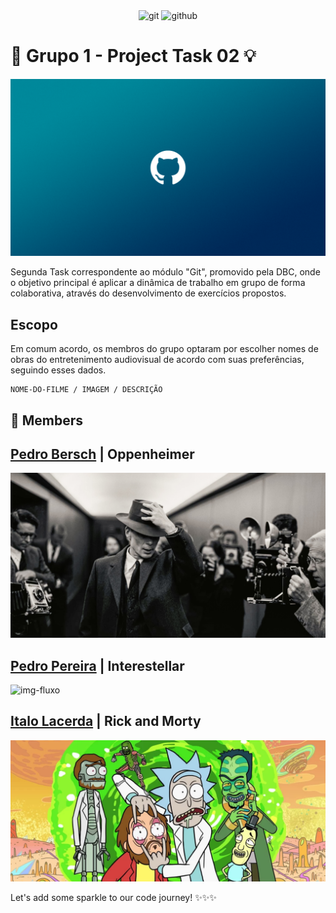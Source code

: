 <div align="center">
   <img alt="git" src="https://img.shields.io/badge/Git-E34F26?style=for-the-badge&logo=git&logoColor=white">
   <img alt="github" src="https://img.shields.io/badge/Github-000000?style=for-the-badge&logo=github&logoColor=white">
</div>

# 🚀 Grupo 1 - Project Task 02 💡
<p>
    <img src="./assets/R.png" alt="img-fluxo">
</p>

Segunda Task correspondente ao módulo "Git", promovido pela DBC, onde o objetivo principal é aplicar a dinâmica de trabalho em grupo de forma colaborativa, através do desenvolvimento de exercícios propostos.

## Escopo
Em comum acordo, os membros do grupo optaram por escolher nomes de obras do entretenimento audiovisual de acordo com suas preferências, seguindo esses dados.

```
NOME-DO-FILME / IMAGEM / DESCRIÇÃO
```

## 👥 **Members**

## [Pedro Bersch](https://github.com/PedroBersch) | Oppenheimer
<div>
    <img src="./assets/oppenheimer.jpg" alt="img-fluxo">
</div>

## [Pedro Pereira](https://github.com/pedohpdo) | Interestellar
<div>
    <img src="./assets/inter.png" alt="img-fluxo">
</div>

## [Italo Lacerda](https://github.com/italolacerda) | Rick and Morty
<div>
    <img src="./assets/rick.png" alt="img-fluxo">
</div>




Let's add some sparkle to our code journey! ✨✨✨